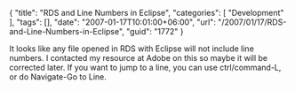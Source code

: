{
	"title": "RDS and Line Numbers in Eclipse",
	"categories": [
		"Development"
	],
	"tags": [],
	"date": "2007-01-17T10:01:00+06:00",
	"url": "/2007/01/17/RDS-and-Line-Numbers-in-Eclipse",
	"guid": "1772"
}

It looks like any file opened in RDS with Eclipse will not include line numbers. I contacted my resource at Adobe on this so maybe it will be corrected later. If you want to jump to a line, you can use ctrl/command-L, or do Navigate-Go to Line.